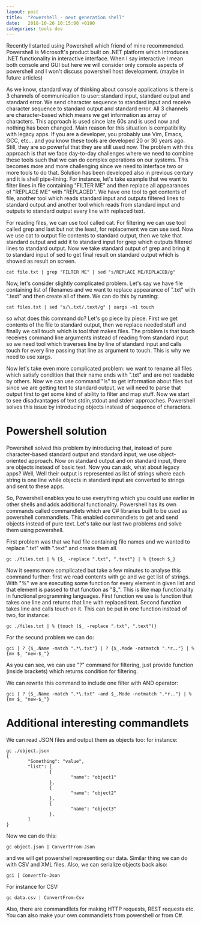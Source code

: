 ```yaml
---
layout: post
title:  "Powershell - next generation shell"
date:   2018-10-26 10:15:00 +0100
categories: tools dev
---
```


Recently I started using Powershell which friend of mine recommended. Powershell is Microsoft's product built on .NET platform which introduces .NET functionality in interactive 
interface. When I say interactive I mean both console and GUI but here we will consider only console aspects of powershell and I won't discuss powershell host development. (maybe in future articles)

As we know, standard way of thinking about console applications is there is 3 channels of communication to user: standard input, standard output and standard error. We send character sequence
to standard input and receive character sequence to standard output and standard error. All 3 channels are character-based which means we get information as array of characters. 
This approach is used since late 60s and is used now and nothing has been changed. Main reason for this situation is compatibility with legacy apps. If you are a developer, you probably use Vim, Emacs, GCC, etc... and you know these tools are developed  20 or 30 years ago. Still, they are so powerful that they are still used now. The problem with this approach is that we face day-to-day challenges where we need to combine these tools such that we can do complex operations on our systems. This becomes more and more challenging since we need to interface two or more 
tools to do that. Solution has been developed also in previous century and it is shell pipe-lining. For instance, let's take example that we want to filter lines in file containing "FILTER ME" and then replace all appearances of "REPLACE ME" with "REPLACED". We have one tool to get contents of file, another tool which reads standard input and outputs filtered lines to standard output and another tool which reads from standard input and outputs to standard output every line with replaced text. 

For reading files, we can use tool called cat. For filtering we can use tool called grep and last but not the least, for replacement we can use sed. Now we use cat to output file contents to standard output, then we take that standard output and add it to standard input for grep which outputs filtered lines to standard output. Now we take standard output of grep and bring it to standard input of sed to get final result on standard output which is showed as result on screen. 

	cat file.txt | grep "FILTER ME" | sed "s/REPLACE ME/REPLACED/g"

Now, let's consider slightly complicated problem. Let's say we have file containing list of filenames and we want to replace appearance of ".txt" with ".text" and then create all of them. We can do this by running:

	cat files.txt | sed "s/\.txt/.text/g" | xargs -n1 touch 

so what does this command do? Let's go piece by piece. First we get contents of the file to standard output, then we replace needed stuff and finally we call touch which is tool that makes files. The problem is that touch receives command line arguments instead of reading from standard input so we need tool which traverses line by line of standard input and calls touch for every line passing that line as argument to touch. This is why we need to use xargs. 

Now let's take even more complicated problem: we want to rename all files which satisfy condition that their name ends with ".txt" and are not readable by others. Now we can use command "ls" to get information about files but since we are getting text to standard output, we will need to parse that output first to get some kind of ability to filter and map stuff. Now we start to see disadvantages of text stdin,stdout and stderr approaches. Powershell solves this issue by introducing objects instead of sequence of characters. 

Powershell solution
=====================

Powershell solved this problem by introducing that, instead of pure character-based standard output and standard input, we use object-oriented approach. Now on standard output and on standard input, there are objects instead of basic text. Now you can ask, what about legacy apps? Well, Well their output is represented as list of strings where each string is one line while objects in standard input are converted to strings and sent to these apps. 

So, Powershell enables you to use everything which you could use earlier in other shells and adds additional functionality. Powershell has its own commands called commandlets 
which are C# libraries built to be used as powershell commandlets. This enabled commandlets to get and send objects instead of pure text. Let's take our last two problems and solve them using powershell. 

First problem was that we had file containing file names and we wanted to replace ".txt" with ".text" and create them all. 

	gc ./files.txt | % {$_ -replace ".txt", ".text"} | % {touch $_}

Now it seems more complicated but take a few minutes to analyse this command further: first we read contents with gc and we get list of strings. With "%" we are executing some function for every element in given list and that element is passed to that function as "$_". This is like map functionality in functional programming languages. First function we use is function that takes one line and returns that line with replaced text. Second function takes line and calls touch on it. This can be put in one function instead of two, for instance:

	gc ./files.txt | % {touch ($_ -replace ".txt", ".text")}

For the secund problem we can do:

	gci | ? {$_.Name -match ".*\.txt"} | ? {$_.Mode -notmatch ".*r.."} | % {mv $_ "new-$_"}

As you can see, we can use "?" command for filtering, just provide function (inside brackets) which returns condition for filtering.

We can rewrite this command to include one filter with AND operator:

	gci | ? {$_.Name -match ".*\.txt" -and $_.Mode -notmatch ".*r.."} | % {mv $_ "new-$_"}


Additional interesting commandlets
==================================

We can read JSON files and output them as objects too: for instance:


	gc ./object.json                                                                                                                                               
	{
	        "Something": "value",
	        "list": [
	                {
	                        "name": "object1"
	                },
	                {
	                        "name": "object2"
	                },
	                {
	                        "name": "object3"
	                },
	        ]
	}

Now we can do this:

	gc object.json | ConvertFrom-Json

and we will get powershell representing our data. Similar thing we can do with CSV and XML files. Also, we can serialize objects back also:

	gci | ConvertTo-Json


For instance for CSV:

	gc data.csv | ConvertFrom-Csv

Also, there are commandllets for making HTTP requests, REST requests etc. You can also make your own commandlets from powershell or from C#. 

